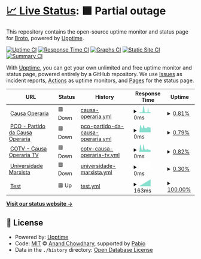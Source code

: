 # [📈 Live Status](https://brotoo25.github.io/pco-sites-upptime): <!--live status--> **🟧 Partial outage**

This repository contains the open-source uptime monitor and status page for [Broto](https://brotoo25.github.io/pco-sites-upptime), powered by [Upptime](https://github.com/upptime/upptime).

[![Uptime CI](https://github.com/brotoo25/pco-sites-upptime/workflows/Uptime%20CI/badge.svg)](https://github.com/brotoo25/pco-sites-upptime/actions?query=workflow%3A%22Uptime+CI%22)
[![Response Time CI](https://github.com/brotoo25/pco-sites-upptime/workflows/Response%20Time%20CI/badge.svg)](https://github.com/brotoo25/pco-sites-upptime/actions?query=workflow%3A%22Response+Time+CI%22)
[![Graphs CI](https://github.com/brotoo25/pco-sites-upptime/workflows/Graphs%20CI/badge.svg)](https://github.com/brotoo25/pco-sites-upptime/actions?query=workflow%3A%22Graphs+CI%22)
[![Static Site CI](https://github.com/brotoo25/pco-sites-upptime/workflows/Static%20Site%20CI/badge.svg)](https://github.com/brotoo25/pco-sites-upptime/actions?query=workflow%3A%22Static+Site+CI%22)
[![Summary CI](https://github.com/brotoo25/pco-sites-upptime/workflows/Summary%20CI/badge.svg)](https://github.com/brotoo25/pco-sites-upptime/actions?query=workflow%3A%22Summary+CI%22)

With [Upptime](https://upptime.js.org), you can get your own unlimited and free uptime monitor and status page, powered entirely by a GitHub repository. We use [Issues](https://github.com/brotoo25/pco-sites-upptime/issues) as incident reports, [Actions](https://github.com/brotoo25/pco-sites-upptime/actions) as uptime monitors, and [Pages](https://brotoo25.github.io/pco-sites-upptime) for the status page.

<!--start: status pages-->
<!-- This summary is generated by Upptime (https://github.com/upptime/upptime) -->
<!-- Do not edit this manually, your changes will be overwritten -->
<!-- prettier-ignore -->
| URL | Status | History | Response Time | Uptime |
| --- | ------ | ------- | ------------- | ------ |
| <img alt="" src="https://icons.duckduckgo.com/ip3/causaoperaria.org.br.ico" height="13"> [Causa Operaria](https://causaoperaria.org.br/) | 🟥 Down | [causa-operaria.yml](https://github.com/brotoo25/pco-sites-upptime/commits/HEAD/history/causa-operaria.yml) | <details><summary><img alt="Response time graph" src="./graphs/causa-operaria/response-time-week.png" height="20"> 0ms</summary><br><a href="https://brotoo25.github.io/pco-sites-upptime/history/causa-operaria"><img alt="Response time 0" src="https://img.shields.io/endpoint?url=https%3A%2F%2Fraw.githubusercontent.com%2Fbrotoo25%2Fpco-sites-upptime%2FHEAD%2Fapi%2Fcausa-operaria%2Fresponse-time.json"></a><br><a href="https://brotoo25.github.io/pco-sites-upptime/history/causa-operaria"><img alt="24-hour response time 0" src="https://img.shields.io/endpoint?url=https%3A%2F%2Fraw.githubusercontent.com%2Fbrotoo25%2Fpco-sites-upptime%2FHEAD%2Fapi%2Fcausa-operaria%2Fresponse-time-day.json"></a><br><a href="https://brotoo25.github.io/pco-sites-upptime/history/causa-operaria"><img alt="7-day response time 0" src="https://img.shields.io/endpoint?url=https%3A%2F%2Fraw.githubusercontent.com%2Fbrotoo25%2Fpco-sites-upptime%2FHEAD%2Fapi%2Fcausa-operaria%2Fresponse-time-week.json"></a><br><a href="https://brotoo25.github.io/pco-sites-upptime/history/causa-operaria"><img alt="30-day response time 0" src="https://img.shields.io/endpoint?url=https%3A%2F%2Fraw.githubusercontent.com%2Fbrotoo25%2Fpco-sites-upptime%2FHEAD%2Fapi%2Fcausa-operaria%2Fresponse-time-month.json"></a><br><a href="https://brotoo25.github.io/pco-sites-upptime/history/causa-operaria"><img alt="1-year response time 0" src="https://img.shields.io/endpoint?url=https%3A%2F%2Fraw.githubusercontent.com%2Fbrotoo25%2Fpco-sites-upptime%2FHEAD%2Fapi%2Fcausa-operaria%2Fresponse-time-year.json"></a></details> | <details><summary><a href="https://brotoo25.github.io/pco-sites-upptime/history/causa-operaria">0.81%</a></summary><a href="https://brotoo25.github.io/pco-sites-upptime/history/causa-operaria"><img alt="All-time uptime 0.81%" src="https://img.shields.io/endpoint?url=https%3A%2F%2Fraw.githubusercontent.com%2Fbrotoo25%2Fpco-sites-upptime%2FHEAD%2Fapi%2Fcausa-operaria%2Fuptime.json"></a><br><a href="https://brotoo25.github.io/pco-sites-upptime/history/causa-operaria"><img alt="24-hour uptime 0.81%" src="https://img.shields.io/endpoint?url=https%3A%2F%2Fraw.githubusercontent.com%2Fbrotoo25%2Fpco-sites-upptime%2FHEAD%2Fapi%2Fcausa-operaria%2Fuptime-day.json"></a><br><a href="https://brotoo25.github.io/pco-sites-upptime/history/causa-operaria"><img alt="7-day uptime 0.81%" src="https://img.shields.io/endpoint?url=https%3A%2F%2Fraw.githubusercontent.com%2Fbrotoo25%2Fpco-sites-upptime%2FHEAD%2Fapi%2Fcausa-operaria%2Fuptime-week.json"></a><br><a href="https://brotoo25.github.io/pco-sites-upptime/history/causa-operaria"><img alt="30-day uptime 0.81%" src="https://img.shields.io/endpoint?url=https%3A%2F%2Fraw.githubusercontent.com%2Fbrotoo25%2Fpco-sites-upptime%2FHEAD%2Fapi%2Fcausa-operaria%2Fuptime-month.json"></a><br><a href="https://brotoo25.github.io/pco-sites-upptime/history/causa-operaria"><img alt="1-year uptime 0.81%" src="https://img.shields.io/endpoint?url=https%3A%2F%2Fraw.githubusercontent.com%2Fbrotoo25%2Fpco-sites-upptime%2FHEAD%2Fapi%2Fcausa-operaria%2Fuptime-year.json"></a></details>
| <img alt="" src="https://icons.duckduckgo.com/ip3/pco.org.br.ico" height="13"> [PCO - Partido da Causa Operaria](https://pco.org.br/) | 🟥 Down | [pco-partido-da-causa-operaria.yml](https://github.com/brotoo25/pco-sites-upptime/commits/HEAD/history/pco-partido-da-causa-operaria.yml) | <details><summary><img alt="Response time graph" src="./graphs/pco-partido-da-causa-operaria/response-time-week.png" height="20"> 0ms</summary><br><a href="https://brotoo25.github.io/pco-sites-upptime/history/pco-partido-da-causa-operaria"><img alt="Response time 0" src="https://img.shields.io/endpoint?url=https%3A%2F%2Fraw.githubusercontent.com%2Fbrotoo25%2Fpco-sites-upptime%2FHEAD%2Fapi%2Fpco-partido-da-causa-operaria%2Fresponse-time.json"></a><br><a href="https://brotoo25.github.io/pco-sites-upptime/history/pco-partido-da-causa-operaria"><img alt="24-hour response time 0" src="https://img.shields.io/endpoint?url=https%3A%2F%2Fraw.githubusercontent.com%2Fbrotoo25%2Fpco-sites-upptime%2FHEAD%2Fapi%2Fpco-partido-da-causa-operaria%2Fresponse-time-day.json"></a><br><a href="https://brotoo25.github.io/pco-sites-upptime/history/pco-partido-da-causa-operaria"><img alt="7-day response time 0" src="https://img.shields.io/endpoint?url=https%3A%2F%2Fraw.githubusercontent.com%2Fbrotoo25%2Fpco-sites-upptime%2FHEAD%2Fapi%2Fpco-partido-da-causa-operaria%2Fresponse-time-week.json"></a><br><a href="https://brotoo25.github.io/pco-sites-upptime/history/pco-partido-da-causa-operaria"><img alt="30-day response time 0" src="https://img.shields.io/endpoint?url=https%3A%2F%2Fraw.githubusercontent.com%2Fbrotoo25%2Fpco-sites-upptime%2FHEAD%2Fapi%2Fpco-partido-da-causa-operaria%2Fresponse-time-month.json"></a><br><a href="https://brotoo25.github.io/pco-sites-upptime/history/pco-partido-da-causa-operaria"><img alt="1-year response time 0" src="https://img.shields.io/endpoint?url=https%3A%2F%2Fraw.githubusercontent.com%2Fbrotoo25%2Fpco-sites-upptime%2FHEAD%2Fapi%2Fpco-partido-da-causa-operaria%2Fresponse-time-year.json"></a></details> | <details><summary><a href="https://brotoo25.github.io/pco-sites-upptime/history/pco-partido-da-causa-operaria">0.79%</a></summary><a href="https://brotoo25.github.io/pco-sites-upptime/history/pco-partido-da-causa-operaria"><img alt="All-time uptime 0.79%" src="https://img.shields.io/endpoint?url=https%3A%2F%2Fraw.githubusercontent.com%2Fbrotoo25%2Fpco-sites-upptime%2FHEAD%2Fapi%2Fpco-partido-da-causa-operaria%2Fuptime.json"></a><br><a href="https://brotoo25.github.io/pco-sites-upptime/history/pco-partido-da-causa-operaria"><img alt="24-hour uptime 0.79%" src="https://img.shields.io/endpoint?url=https%3A%2F%2Fraw.githubusercontent.com%2Fbrotoo25%2Fpco-sites-upptime%2FHEAD%2Fapi%2Fpco-partido-da-causa-operaria%2Fuptime-day.json"></a><br><a href="https://brotoo25.github.io/pco-sites-upptime/history/pco-partido-da-causa-operaria"><img alt="7-day uptime 0.79%" src="https://img.shields.io/endpoint?url=https%3A%2F%2Fraw.githubusercontent.com%2Fbrotoo25%2Fpco-sites-upptime%2FHEAD%2Fapi%2Fpco-partido-da-causa-operaria%2Fuptime-week.json"></a><br><a href="https://brotoo25.github.io/pco-sites-upptime/history/pco-partido-da-causa-operaria"><img alt="30-day uptime 0.79%" src="https://img.shields.io/endpoint?url=https%3A%2F%2Fraw.githubusercontent.com%2Fbrotoo25%2Fpco-sites-upptime%2FHEAD%2Fapi%2Fpco-partido-da-causa-operaria%2Fuptime-month.json"></a><br><a href="https://brotoo25.github.io/pco-sites-upptime/history/pco-partido-da-causa-operaria"><img alt="1-year uptime 0.79%" src="https://img.shields.io/endpoint?url=https%3A%2F%2Fraw.githubusercontent.com%2Fbrotoo25%2Fpco-sites-upptime%2FHEAD%2Fapi%2Fpco-partido-da-causa-operaria%2Fuptime-year.json"></a></details>
| <img alt="" src="https://icons.duckduckgo.com/ip3/cotv.org.br.ico" height="13"> [COTV - Causa Operaria TV](https://cotv.org.br/) | 🟥 Down | [cotv-causa-operaria-tv.yml](https://github.com/brotoo25/pco-sites-upptime/commits/HEAD/history/cotv-causa-operaria-tv.yml) | <details><summary><img alt="Response time graph" src="./graphs/cotv-causa-operaria-tv/response-time-week.png" height="20"> 0ms</summary><br><a href="https://brotoo25.github.io/pco-sites-upptime/history/cotv-causa-operaria-tv"><img alt="Response time 0" src="https://img.shields.io/endpoint?url=https%3A%2F%2Fraw.githubusercontent.com%2Fbrotoo25%2Fpco-sites-upptime%2FHEAD%2Fapi%2Fcotv-causa-operaria-tv%2Fresponse-time.json"></a><br><a href="https://brotoo25.github.io/pco-sites-upptime/history/cotv-causa-operaria-tv"><img alt="24-hour response time 0" src="https://img.shields.io/endpoint?url=https%3A%2F%2Fraw.githubusercontent.com%2Fbrotoo25%2Fpco-sites-upptime%2FHEAD%2Fapi%2Fcotv-causa-operaria-tv%2Fresponse-time-day.json"></a><br><a href="https://brotoo25.github.io/pco-sites-upptime/history/cotv-causa-operaria-tv"><img alt="7-day response time 0" src="https://img.shields.io/endpoint?url=https%3A%2F%2Fraw.githubusercontent.com%2Fbrotoo25%2Fpco-sites-upptime%2FHEAD%2Fapi%2Fcotv-causa-operaria-tv%2Fresponse-time-week.json"></a><br><a href="https://brotoo25.github.io/pco-sites-upptime/history/cotv-causa-operaria-tv"><img alt="30-day response time 0" src="https://img.shields.io/endpoint?url=https%3A%2F%2Fraw.githubusercontent.com%2Fbrotoo25%2Fpco-sites-upptime%2FHEAD%2Fapi%2Fcotv-causa-operaria-tv%2Fresponse-time-month.json"></a><br><a href="https://brotoo25.github.io/pco-sites-upptime/history/cotv-causa-operaria-tv"><img alt="1-year response time 0" src="https://img.shields.io/endpoint?url=https%3A%2F%2Fraw.githubusercontent.com%2Fbrotoo25%2Fpco-sites-upptime%2FHEAD%2Fapi%2Fcotv-causa-operaria-tv%2Fresponse-time-year.json"></a></details> | <details><summary><a href="https://brotoo25.github.io/pco-sites-upptime/history/cotv-causa-operaria-tv">0.82%</a></summary><a href="https://brotoo25.github.io/pco-sites-upptime/history/cotv-causa-operaria-tv"><img alt="All-time uptime 0.82%" src="https://img.shields.io/endpoint?url=https%3A%2F%2Fraw.githubusercontent.com%2Fbrotoo25%2Fpco-sites-upptime%2FHEAD%2Fapi%2Fcotv-causa-operaria-tv%2Fuptime.json"></a><br><a href="https://brotoo25.github.io/pco-sites-upptime/history/cotv-causa-operaria-tv"><img alt="24-hour uptime 0.82%" src="https://img.shields.io/endpoint?url=https%3A%2F%2Fraw.githubusercontent.com%2Fbrotoo25%2Fpco-sites-upptime%2FHEAD%2Fapi%2Fcotv-causa-operaria-tv%2Fuptime-day.json"></a><br><a href="https://brotoo25.github.io/pco-sites-upptime/history/cotv-causa-operaria-tv"><img alt="7-day uptime 0.82%" src="https://img.shields.io/endpoint?url=https%3A%2F%2Fraw.githubusercontent.com%2Fbrotoo25%2Fpco-sites-upptime%2FHEAD%2Fapi%2Fcotv-causa-operaria-tv%2Fuptime-week.json"></a><br><a href="https://brotoo25.github.io/pco-sites-upptime/history/cotv-causa-operaria-tv"><img alt="30-day uptime 0.82%" src="https://img.shields.io/endpoint?url=https%3A%2F%2Fraw.githubusercontent.com%2Fbrotoo25%2Fpco-sites-upptime%2FHEAD%2Fapi%2Fcotv-causa-operaria-tv%2Fuptime-month.json"></a><br><a href="https://brotoo25.github.io/pco-sites-upptime/history/cotv-causa-operaria-tv"><img alt="1-year uptime 0.82%" src="https://img.shields.io/endpoint?url=https%3A%2F%2Fraw.githubusercontent.com%2Fbrotoo25%2Fpco-sites-upptime%2FHEAD%2Fapi%2Fcotv-causa-operaria-tv%2Fuptime-year.json"></a></details>
| <img alt="" src="https://icons.duckduckgo.com/ip3/universidademarxista.pco.org.br.ico" height="13"> [Universidade Marxista](https://universidademarxista.pco.org.br) | 🟥 Down | [universidade-marxista.yml](https://github.com/brotoo25/pco-sites-upptime/commits/HEAD/history/universidade-marxista.yml) | <details><summary><img alt="Response time graph" src="./graphs/universidade-marxista/response-time-week.png" height="20"> 0ms</summary><br><a href="https://brotoo25.github.io/pco-sites-upptime/history/universidade-marxista"><img alt="Response time 0" src="https://img.shields.io/endpoint?url=https%3A%2F%2Fraw.githubusercontent.com%2Fbrotoo25%2Fpco-sites-upptime%2FHEAD%2Fapi%2Funiversidade-marxista%2Fresponse-time.json"></a><br><a href="https://brotoo25.github.io/pco-sites-upptime/history/universidade-marxista"><img alt="24-hour response time 0" src="https://img.shields.io/endpoint?url=https%3A%2F%2Fraw.githubusercontent.com%2Fbrotoo25%2Fpco-sites-upptime%2FHEAD%2Fapi%2Funiversidade-marxista%2Fresponse-time-day.json"></a><br><a href="https://brotoo25.github.io/pco-sites-upptime/history/universidade-marxista"><img alt="7-day response time 0" src="https://img.shields.io/endpoint?url=https%3A%2F%2Fraw.githubusercontent.com%2Fbrotoo25%2Fpco-sites-upptime%2FHEAD%2Fapi%2Funiversidade-marxista%2Fresponse-time-week.json"></a><br><a href="https://brotoo25.github.io/pco-sites-upptime/history/universidade-marxista"><img alt="30-day response time 0" src="https://img.shields.io/endpoint?url=https%3A%2F%2Fraw.githubusercontent.com%2Fbrotoo25%2Fpco-sites-upptime%2FHEAD%2Fapi%2Funiversidade-marxista%2Fresponse-time-month.json"></a><br><a href="https://brotoo25.github.io/pco-sites-upptime/history/universidade-marxista"><img alt="1-year response time 0" src="https://img.shields.io/endpoint?url=https%3A%2F%2Fraw.githubusercontent.com%2Fbrotoo25%2Fpco-sites-upptime%2FHEAD%2Fapi%2Funiversidade-marxista%2Fresponse-time-year.json"></a></details> | <details><summary><a href="https://brotoo25.github.io/pco-sites-upptime/history/universidade-marxista">0.30%</a></summary><a href="https://brotoo25.github.io/pco-sites-upptime/history/universidade-marxista"><img alt="All-time uptime 0.30%" src="https://img.shields.io/endpoint?url=https%3A%2F%2Fraw.githubusercontent.com%2Fbrotoo25%2Fpco-sites-upptime%2FHEAD%2Fapi%2Funiversidade-marxista%2Fuptime.json"></a><br><a href="https://brotoo25.github.io/pco-sites-upptime/history/universidade-marxista"><img alt="24-hour uptime 0.30%" src="https://img.shields.io/endpoint?url=https%3A%2F%2Fraw.githubusercontent.com%2Fbrotoo25%2Fpco-sites-upptime%2FHEAD%2Fapi%2Funiversidade-marxista%2Fuptime-day.json"></a><br><a href="https://brotoo25.github.io/pco-sites-upptime/history/universidade-marxista"><img alt="7-day uptime 0.30%" src="https://img.shields.io/endpoint?url=https%3A%2F%2Fraw.githubusercontent.com%2Fbrotoo25%2Fpco-sites-upptime%2FHEAD%2Fapi%2Funiversidade-marxista%2Fuptime-week.json"></a><br><a href="https://brotoo25.github.io/pco-sites-upptime/history/universidade-marxista"><img alt="30-day uptime 0.30%" src="https://img.shields.io/endpoint?url=https%3A%2F%2Fraw.githubusercontent.com%2Fbrotoo25%2Fpco-sites-upptime%2FHEAD%2Fapi%2Funiversidade-marxista%2Fuptime-month.json"></a><br><a href="https://brotoo25.github.io/pco-sites-upptime/history/universidade-marxista"><img alt="1-year uptime 0.30%" src="https://img.shields.io/endpoint?url=https%3A%2F%2Fraw.githubusercontent.com%2Fbrotoo25%2Fpco-sites-upptime%2FHEAD%2Fapi%2Funiversidade-marxista%2Fuptime-year.json"></a></details>
| <img alt="" src="https://icons.duckduckgo.com/ip3/www.brasil247.com.ico" height="13"> [Test](https://www.brasil247.com/) | 🟩 Up | [test.yml](https://github.com/brotoo25/pco-sites-upptime/commits/HEAD/history/test.yml) | <details><summary><img alt="Response time graph" src="./graphs/test/response-time-week.png" height="20"> 163ms</summary><br><a href="https://brotoo25.github.io/pco-sites-upptime/history/test"><img alt="Response time 163" src="https://img.shields.io/endpoint?url=https%3A%2F%2Fraw.githubusercontent.com%2Fbrotoo25%2Fpco-sites-upptime%2FHEAD%2Fapi%2Ftest%2Fresponse-time.json"></a><br><a href="https://brotoo25.github.io/pco-sites-upptime/history/test"><img alt="24-hour response time 163" src="https://img.shields.io/endpoint?url=https%3A%2F%2Fraw.githubusercontent.com%2Fbrotoo25%2Fpco-sites-upptime%2FHEAD%2Fapi%2Ftest%2Fresponse-time-day.json"></a><br><a href="https://brotoo25.github.io/pco-sites-upptime/history/test"><img alt="7-day response time 163" src="https://img.shields.io/endpoint?url=https%3A%2F%2Fraw.githubusercontent.com%2Fbrotoo25%2Fpco-sites-upptime%2FHEAD%2Fapi%2Ftest%2Fresponse-time-week.json"></a><br><a href="https://brotoo25.github.io/pco-sites-upptime/history/test"><img alt="30-day response time 163" src="https://img.shields.io/endpoint?url=https%3A%2F%2Fraw.githubusercontent.com%2Fbrotoo25%2Fpco-sites-upptime%2FHEAD%2Fapi%2Ftest%2Fresponse-time-month.json"></a><br><a href="https://brotoo25.github.io/pco-sites-upptime/history/test"><img alt="1-year response time 163" src="https://img.shields.io/endpoint?url=https%3A%2F%2Fraw.githubusercontent.com%2Fbrotoo25%2Fpco-sites-upptime%2FHEAD%2Fapi%2Ftest%2Fresponse-time-year.json"></a></details> | <details><summary><a href="https://brotoo25.github.io/pco-sites-upptime/history/test">100.00%</a></summary><a href="https://brotoo25.github.io/pco-sites-upptime/history/test"><img alt="All-time uptime 100.00%" src="https://img.shields.io/endpoint?url=https%3A%2F%2Fraw.githubusercontent.com%2Fbrotoo25%2Fpco-sites-upptime%2FHEAD%2Fapi%2Ftest%2Fuptime.json"></a><br><a href="https://brotoo25.github.io/pco-sites-upptime/history/test"><img alt="24-hour uptime 100.00%" src="https://img.shields.io/endpoint?url=https%3A%2F%2Fraw.githubusercontent.com%2Fbrotoo25%2Fpco-sites-upptime%2FHEAD%2Fapi%2Ftest%2Fuptime-day.json"></a><br><a href="https://brotoo25.github.io/pco-sites-upptime/history/test"><img alt="7-day uptime 100.00%" src="https://img.shields.io/endpoint?url=https%3A%2F%2Fraw.githubusercontent.com%2Fbrotoo25%2Fpco-sites-upptime%2FHEAD%2Fapi%2Ftest%2Fuptime-week.json"></a><br><a href="https://brotoo25.github.io/pco-sites-upptime/history/test"><img alt="30-day uptime 100.00%" src="https://img.shields.io/endpoint?url=https%3A%2F%2Fraw.githubusercontent.com%2Fbrotoo25%2Fpco-sites-upptime%2FHEAD%2Fapi%2Ftest%2Fuptime-month.json"></a><br><a href="https://brotoo25.github.io/pco-sites-upptime/history/test"><img alt="1-year uptime 100.00%" src="https://img.shields.io/endpoint?url=https%3A%2F%2Fraw.githubusercontent.com%2Fbrotoo25%2Fpco-sites-upptime%2FHEAD%2Fapi%2Ftest%2Fuptime-year.json"></a></details>

<!--end: status pages-->

[**Visit our status website →**](https://brotoo25.github.io/pco-sites-upptime)

## 📄 License

- Powered by: [Upptime](https://github.com/upptime/upptime)
- Code: [MIT](./LICENSE) © [Anand Chowdhary](https://anandchowdhary.com), supported by [Pabio](https://pabio.com)
- Data in the `./history` directory: [Open Database License](https://opendatacommons.org/licenses/odbl/1-0/)
